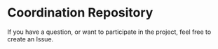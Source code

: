 # Coordination Repository
If you have a question, or want to participate in the project, feel free to create an Issue.
